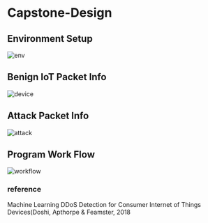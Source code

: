 # Capstone-Design

## Environment Setup
![env](https://github.com/tjrkddnr/Capstone-Design1/blob/master/img/env.JPG?raw=true)

## Benign IoT Packet Info
![device](https://github.com/tjrkddnr/Capstone-Design1/blob/master/img/device%20info.JPG?raw=true)

## Attack Packet Info
![attack](https://github.com/tjrkddnr/Capstone-Design1/blob/master/img/attack.JPG?raw=true)

## Program Work Flow
![workflow](https://github.com/tjrkddnr/Capstone-Design1/blob/master/workflow.JPG?raw=true)

### reference
Machine Learning DDoS Detection for Consumer Internet of Things Devices(Doshi, Apthorpe & Feamster, 2018
